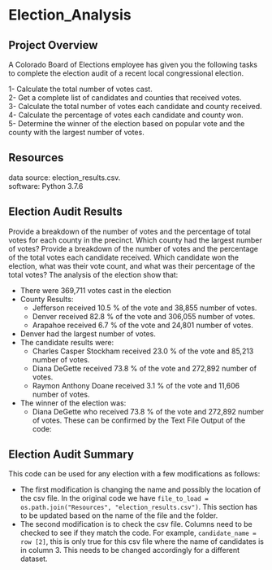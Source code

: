 # Election_Analysis
## Project Overview
A Colorado Board of Elections employee has given you the following tasks to complete the election audit of a recent local congressional election.

1- Calculate the total number of votes cast.  
2- Get a complete list of candidates and counties that received votes.  
3- Calculate the total number of votes each candidate and county received.  
4- Calculate the percentage of votes each candidate and county won.  
5- Determine the winner of the election based on popular vote and the county with the largest number of votes.  

## Resources
data source: election_results.csv.  
software: Python 3.7.6
## Election Audit Results
Provide a breakdown of the number of votes and the percentage of total votes for each county in the precinct. Which county had the largest number of votes? Provide a breakdown of the number of votes and the percentage of the total votes each candidate received. Which candidate won the election, what was their vote count, and what was their percentage of the total votes? The analysis of the election show that:

- There were 369,711 votes cast in the election
- County Results:
  - Jefferson received 10.5 % of the vote and 38,855 number of votes.
  - Denver received 82.8 % of the vote and 306,055 number of votes.
  - Arapahoe received 6.7 % of the vote and 24,801 number of votes.
- Denver had the largest number of votes.
- The candidate results were:
  - Charles Casper Stockham received 23.0 % of the vote and 85,213 number of votes.
  - Diana DeGette received 73.8 % of the vote and 272,892 number of votes.
  - Raymon Anthony Doane received 3.1 % of the vote and 11,606 number of votes.
- The winner of the election was:
  - Diana DeGette who received 73.8 % of the vote and 272,892 number of votes.
These can be confirmed by the Text File Output of the code:



## Election Audit Summary
This code can be used for any election with a few modifications as follows:

- The first modification is changing the name and possibly the location of the csv file. In the original code we have ``file_to_load = os.path.join("Resources", "election_results.csv")``. This section has to be updated based on the name of the file and the folder.
- The second modification is to check the csv file. Columns need to be checked to see if they match the code. For example, ``candidate_name = row [2]``, this is only true for this csv file where the name of candidates is in column 3. This needs to be changed accordingly for a different dataset.
